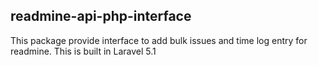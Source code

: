 ## readmine-api-php-interface

This package provide interface to add bulk issues and time log entry for readmine. This is built in Laravel 5.1
